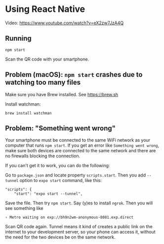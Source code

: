 # Using React Native

Video: <https://www.youtube.com/watch?v=eX2zw7JzA4Q>

## Running

```
npm start
```

Scan the QR code with your smartphone.

## Problem (macOS): `npm start` crashes due to watching too many files

Make sure you have Brew installed. See <https://brew.sh>

Install watchman:

```
brew install watchman
```

## Problem: "Something went wrong" 

Your smartphone must be connected to the same WiFi network as your computer that runs `npm start`. If you get an error like `Something went wrong`, make sure both devices are connected to the same network and there are no firewalls blocking the connection.

If you can't get it to work, you can do the following:

Go to `package.json` and locate property `scripts.start`. Then you add `--tunnel` option to `expo start` command, like this:

```
"scripts": {
    "start": "expo start --tunnel",
```

Save the file. Then try `npm start`.  Say (y)es to install `ngrok`. Then you will see something like

```
› Metro waiting on exp://bh9n2wm-anonymous-8081.exp.direct
```

Scan QR code again. Tunnel means it kind of creates a public link on the internet to your development server, so your phone can access it, without the need for the two devices be on the same network. 
